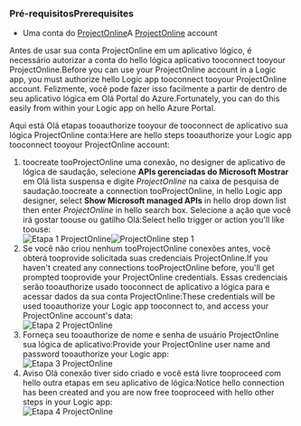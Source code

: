 ### <a name="prerequisites"></a><span data-ttu-id="70b67-101">Pré-requisitos</span><span class="sxs-lookup"><span data-stu-id="70b67-101">Prerequisites</span></span>
* <span data-ttu-id="70b67-102">Uma conta do [ProjectOnline](https://products.office.com/Project/project-online-with-project-for-office-365)</span><span class="sxs-lookup"><span data-stu-id="70b67-102">A [ProjectOnline](https://products.office.com/Project/project-online-with-project-for-office-365) account</span></span> 

<span data-ttu-id="70b67-103">Antes de usar sua conta ProjectOnline em um aplicativo lógico, é necessário autorizar a conta do hello lógica aplicativo tooconnect tooyour ProjectOnline.</span><span class="sxs-lookup"><span data-stu-id="70b67-103">Before you can use your ProjectOnline account in a Logic app, you must authorize hello Logic app tooconnect tooyour ProjectOnline account.</span></span> <span data-ttu-id="70b67-104">Felizmente, você pode fazer isso facilmente a partir de dentro de seu aplicativo lógica em Olá Portal do Azure.</span><span class="sxs-lookup"><span data-stu-id="70b67-104">Fortunately, you can do this easily from within your Logic app on hello Azure Portal.</span></span> 

<span data-ttu-id="70b67-105">Aqui está Olá etapas tooauthorize tooyour de tooconnect de aplicativo sua lógica ProjectOnline conta:</span><span class="sxs-lookup"><span data-stu-id="70b67-105">Here are hello steps tooauthorize your Logic app tooconnect tooyour ProjectOnline account:</span></span>

1. <span data-ttu-id="70b67-106">toocreate tooProjectOnline uma conexão, no designer de aplicativo de lógica de saudação, selecione **APIs gerenciadas do Microsoft Mostrar** em Olá lista suspensa e digite *ProjectOnline* na caixa de pesquisa de saudação.</span><span class="sxs-lookup"><span data-stu-id="70b67-106">toocreate a connection tooProjectOnline, in hello Logic app designer, select **Show Microsoft managed APIs** in hello drop down list then enter *ProjectOnline* in hello search box.</span></span> <span data-ttu-id="70b67-107">Selecione a ação que você irá gostar toouse ou gatilho Olá:</span><span class="sxs-lookup"><span data-stu-id="70b67-107">Select hello trigger or action you'll like toouse:</span></span>  
   <span data-ttu-id="70b67-108">![Etapa 1 ProjectOnline](./media/connectors-create-api-projectonline/projectonline-1.png)</span><span class="sxs-lookup"><span data-stu-id="70b67-108">![ProjectOnline step 1](./media/connectors-create-api-projectonline/projectonline-1.png)</span></span>
2. <span data-ttu-id="70b67-109">Se você não criou nenhum tooProjectOnline conexões antes, você obterá tooprovide solicitada suas credenciais ProjectOnline.</span><span class="sxs-lookup"><span data-stu-id="70b67-109">If you haven't created any connections tooProjectOnline before, you'll get prompted tooprovide your ProjectOnline credentials.</span></span> <span data-ttu-id="70b67-110">Essas credenciais serão tooauthorize usado tooconnect de aplicativo a lógica para e acessar dados da sua conta ProjectOnline:</span><span class="sxs-lookup"><span data-stu-id="70b67-110">These credentials will be used tooauthorize your Logic app tooconnect to, and access your ProjectOnline account's data:</span></span>  
   ![Etapa 2 ProjectOnline](./media/connectors-create-api-projectonline/projectonline-2.png)
3. <span data-ttu-id="70b67-112">Forneça seu tooauthorize de nome e senha de usuário ProjectOnline sua lógica de aplicativo:</span><span class="sxs-lookup"><span data-stu-id="70b67-112">Provide your ProjectOnline user name and password tooauthorize your Logic app:</span></span>  
   ![Etapa 3 ProjectOnline](./media/connectors-create-api-projectonline/projectonline-3.png)   
4. <span data-ttu-id="70b67-114">Aviso Olá conexão tiver sido criado e você está livre tooproceed com hello outra etapas em seu aplicativo de lógica:</span><span class="sxs-lookup"><span data-stu-id="70b67-114">Notice hello connection has been created and you are now free tooproceed with hello other steps in your Logic app:</span></span>  
   ![Etapa 4 ProjectOnline](./media/connectors-create-api-projectonline/projectonline-4.png)   

